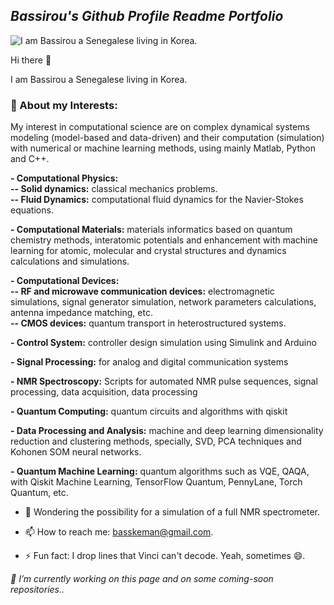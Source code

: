 ## *Bassirou's Github Profile Readme Portfolio*


![I am Bassirou a Senegalese living in Korea.](https://pbs.twimg.com/profile_banners/377402778/1672025817/1080x360)


Hi there 👋

I am Bassirou a Senegalese living in Korea. 

### 💬 About my Interests:
My interest in computational science are on complex dynamical systems modeling (model-based and data-driven) and their computation (simulation) with numerical or machine learning methods, using mainly Matlab, Python and C++.

**- Computational Physics:**  
**-- Solid dynamics:** classical mechanics problems.  
**-- Fluid Dynamics:** computational fluid dynamics for the Navier-Stokes equations.

**- Computational Materials:** materials informatics based on quantum chemistry methods, interatomic potentials and enhancement with machine learning for atomic, molecular and crystal structures and dynamics calculations and simulations.

**- Computational Devices:**  
 **-- RF and microwave communication devices:** electromagnetic simulations, signal generator simulation, network parameters calculations, antenna impedance matching, etc.  
**-- CMOS devices:** quantum transport in heterostructured systems.

**- Control System:** controller design simulation using Simulink and Arduino

**- Signal Processing:** for analog and digital communication systems

**- NMR Spectroscopy:**
Scripts for automated NMR pulse sequences, signal processing, data acquisition, data processing

**- Quantum Computing:** quantum circuits and algorithms with qiskit

**- Data Processing and Analysis:** machine and deep learning dimensionality reduction and clustering methods, specially, SVD, PCA techniques and Kohonen SOM neural networks.

**- Quantum Machine Learning:** quantum algorithms such as VQE, QAQA, with Qiskit Machine Learning, TensorFlow Quantum, PennyLane, Torch Quantum, etc.


- 🤔 Wondering the possibility for a simulation of a full NMR spectrometer.
- 📫 How to reach me: basskeman@gmail.com.

- ⚡ Fun fact: I drop lines that Vinci can't decode. Yeah, sometimes 😄.

*🔭 I’m currently working on this page and on some coming-soon repositories..*  
